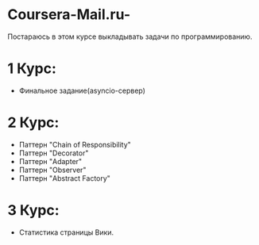 # Coursera-Mail.ru-
Постараюсь в этом курсе выкладывать задачи по программированию.

# 1 Курс:
- Финальное задание(asyncio-сервер)

# 2 Курс:
- Паттерн "Chain of Responsibility"
- Паттерн "Decorator"
- Паттерн "Adapter"
- Паттерн "Observer"
- Паттерн "Abstract Factory"

# 3 Курс:
- Статистика страницы Вики.

